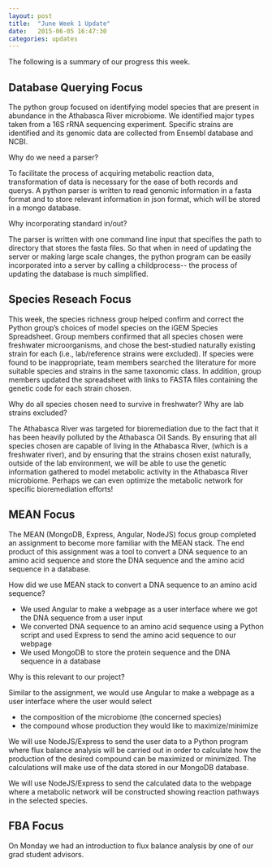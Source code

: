 ```yaml
---
layout: post
title:  "June Week 1 Update"
date:   2015-06-05 16:47:30
categories: updates
---
```


The following is a summary of our progress this week.

## Database Querying Focus

The python group focused on identifying model species that are present in
abundance in the Athabasca River microbiome. We identified major types taken
from a 16S rRNA sequencing experiment. Specific strains are identified and its
genomic data are collected from Ensembl database and NCBI. 

Why do we need a parser?

To facilitate the process of acquiring metabolic reaction data, transformation
of data is necessary for the ease of both records and querys. A python parser is
written to read genomic information in a fasta format and to store relevant
information in json format, which will be stored in a mongo database. 

Why incorporating standard in/out?

The parser is written with one command line input that specifies the path to
directory that stores the fasta files. So that when in need of updating the
server or making large scale changes, the python program can be easily
incorporated into a server by calling a childprocess-- the process of updating
the database is much simplified.

## Species Reseach Focus

This week, the species richness group helped confirm and correct the Python
group’s choices of model species on the iGEM Species Spreadsheet. Group members
confirmed that all species chosen were freshwater microorganisms, and chose the
best-studied naturally existing strain for each (i.e., lab/reference strains
were excluded). If species were found to be inappropriate, team members searched
the literature for more suitable species and strains in the same taxonomic
class. In addition, group members updated the spreadsheet with links to FASTA
files containing the genetic code for each strain chosen. 

Why do all species chosen need to survive in freshwater? Why are lab strains
excluded?

The Athabasca River was targeted for bioremediation due to the fact that it has
been heavily polluted by the Athabasca Oil Sands. By ensuring that all species
chosen are capable of living in the Athabasca River, (which is a freshwater
river), and by ensuring that the strains chosen exist naturally, outside of the
lab environment, we will be able to use the genetic information gathered to
model metabolic activity in the Athabasca River microbiome. Perhaps we can even
optimize the metabolic network for specific bioremediation efforts!

## MEAN Focus

The MEAN (MongoDB, Express, Angular, NodeJS) focus group completed an assignment
to become more familiar with the MEAN stack. The end product of this assignment
was a tool to convert a DNA sequence to an amino acid sequence and store the DNA
sequence and the amino acid sequence in a database.

How did we use MEAN stack to convert a DNA sequence to an amino acid sequence?

* We used Angular to make a webpage as a user interface where we got the DNA
  sequence from a user input
* We converted DNA sequence to an amino acid sequence using a Python script and
  used Express to send the amino acid sequence to our webpage
* We used MongoDB to store the protein sequence and the DNA sequence in a
  database

Why is this relevant to our project?

Similar to the assignment, we would use Angular to make a webpage as a user
interface where the user would select 

* the composition of the microbiome (the concerned species)
* the compound whose production they would like to maximize/minimize

We will use NodeJS/Express to send the user data to a Python program where flux
balance analysis will be carried out in order to calculate how the production of
the desired compound can be maximized or minimized. The calculations will make
use of the data stored in our MongoDB database.

We will use NodeJS/Express to send the calculated data to the webpage where a
metabolic network will be constructed showing reaction pathways in the selected
species.

## FBA Focus

On Monday we had an introduction to flux balance analysis by one of our grad
student advisors. 
